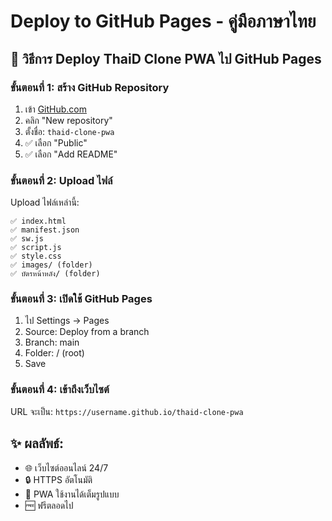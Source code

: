 # Deploy to GitHub Pages - คู่มือภาษาไทย

## 🚀 วิธีการ Deploy ThaiD Clone PWA ไป GitHub Pages

### ขั้นตอนที่ 1: สร้าง GitHub Repository
1. เข้า [GitHub.com](https://github.com)
2. คลิก "New repository"
3. ตั้งชื่อ: `thaid-clone-pwa`
4. ✅ เลือก "Public"
5. ✅ เลือก "Add README"

### ขั้นตอนที่ 2: Upload ไฟล์
Upload ไฟล์เหล่านี้:
```
✅ index.html
✅ manifest.json
✅ sw.js
✅ script.js
✅ style.css
✅ images/ (folder)
✅ บัตรหน้าหลัง/ (folder)
```

### ขั้นตอนที่ 3: เปิดใช้ GitHub Pages
1. ไป Settings → Pages
2. Source: Deploy from a branch
3. Branch: main
4. Folder: / (root)
5. Save

### ขั้นตอนที่ 4: เข้าถึงเว็บไซต์
URL จะเป็น: `https://username.github.io/thaid-clone-pwa`

## ✨ ผลลัพธ์:
- 🌐 เว็บไซต์ออนไลน์ 24/7
- 🔒 HTTPS อัตโนมัติ
- 📱 PWA ใช้งานได้เต็มรูปแบบ
- 🆓 ฟรีตลอดไป

